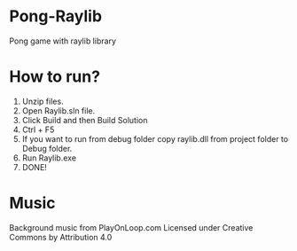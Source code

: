 # Pong-Raylib
  Pong game with raylib library

# How to run?
  1. Unzip files.
  2. Open Raylib.sln file.
  3. Click Build and then Build Solution
  4. Ctrl + F5
  5. If you want to run from debug folder copy raylib.dll from project folder to Debug folder.
  6. Run Raylib.exe
  7. DONE!
  
 # Music
  Background music from PlayOnLoop.com
  Licensed under Creative Commons by Attribution 4.0
